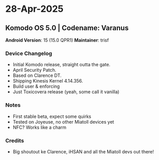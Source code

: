 
# 28-Apr-2025

## Komodo OS 5.0 | Codename: Varanus

**Android Version**: 15 (15.0 QPR1)
**Maintainer**: trisf

### Device Changelog
- Initial Komodo release, straight outta the gate.
- April Security Patch.
- Based on Clarence DT.
- Shipping Kinesis Kernel 4.14.356.
- Build user & enforcing
- Just Toxicovera release (yeah, some call it vanilla)

### Notes
- First stable beta, expect some quirks
- Tested on Joyeuse, no other Miatoll devices yet
- NFC? Works like a charm

### Credits
- Big shoutout ke Clarence, iHSAN and all the Miatoll devs out there!

